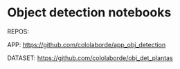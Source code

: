# Object detection notebooks

REPOS:

APP: https://github.com/cololaborde/app_obj_detection

DATASET: https://github.com/cololaborde/obj_det_plantas
